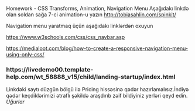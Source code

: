 Homework - CSS Transforms, Animation, Navigation Menu
Aşağıdakı linkdə olan soldan sağa 7-ci animation-u yazın http://tobiasahlin.com/spinkit/

Navigation menu yaratmaq üçün aşağıdakı linklərdən oxuyun

https://www.w3schools.com/css/css_navbar.asp

https://medialoot.com/blog/how-to-create-a-responsive-navigation-menu-using-only-css/

<h3>https://livedemo00.template-help.com/wt_58888_v15/child/landing-startup/index.html</h3>
<p>Linkdəki saytı düzgün bölgü ilə Pricing hissəsinə qədər hazırlamalısız.İndiyə qədər keçdiklərimizi ətraflı  şəkildə araşdırıb zəif bildiyiniz yerləri qeyd edin.
  <br>
  <i>Uğurlar</i>

